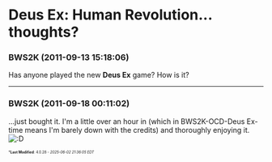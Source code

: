 # Deus Ex: Human Revolution... thoughts?

### **BWS2K** (2011-09-13 15:18:06)

Has anyone played the new **Deus Ex** game? How is it?

---

### **BWS2K** (2011-09-18 00:11:02)

...just bought it. I'm a little over an hour in (which in BWS2K-OCD-Deus Ex-time means I'm barely down with the credits) and thoroughly enjoying it. <!-- s:D -->![:D](https://i.ibb.co/MDcFvFDD/icon-e-biggrin.gif)<!-- s:D -->



<span style="font-size: 0.5em;">***Last Modified**: 4.0.28 - *2025-06-02 21:36:05 EDT*</span>
